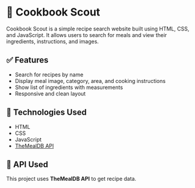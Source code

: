 # 🍳 Cookbook Scout

Cookbook Scout is a simple recipe search website built using HTML, CSS, and JavaScript. It allows users to search for meals and view their ingredients, instructions, and images.

## ✅ Features
- Search for recipes by name
- Display meal image, category, area, and cooking instructions
- Show list of ingredients with measurements
- Responsive and clean layout

## 🧪 Technologies Used
- HTML
- CSS
- JavaScript
- [TheMealDB API](https://www.themealdb.com/api.php)
  
## 🔗 API Used
This project uses **TheMealDB API** to get recipe data.
